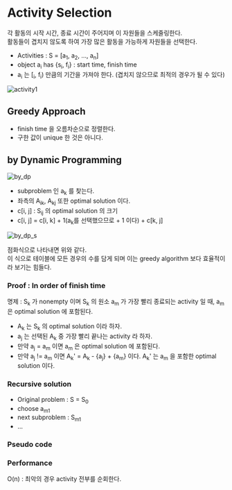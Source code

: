 # Activity Selection

각 활동의 시작 시간, 종료 시간이 주어지며 이 자원들을 스케줄링한다.  
활동들이 겹치지 않도록 하여 가장 많은 활동을 가능하게 자원들을 선택한다.

* Activities : S = [a<sub>1</sub>, a<sub>2</sub>, ..., a<sub>n</sub>]
* object a<sub>i</sub> has {s<sub>i</sub>, f<sub>i</sub>} : start time, finish time
* a<sub>i</sub> 는 [<sub>i</sub>, f<sub>i</sub>) 만큼의 기간을 가져야 한다. (겹치지 않으므로 최적의 경우가 될 수 있다)

![activity1](https://user-images.githubusercontent.com/48989903/138980286-05e6e86b-1e03-43a2-a9fa-397666cc8ab3.png)

## Greedy Approach

* finish time 을 오름차순으로 정렬한다.
* 구한 값이 unique 한 것은 아니다.


## by Dynamic Programming

![by_dp](https://user-images.githubusercontent.com/48989903/141130541-b3699d5b-2218-4cf0-b9dc-0cd9e95101ee.png)

* subproblem 인 a<sub>k</sub> 를 찾는다.
* 좌측의 A<sub>ik</sub>, A<sub>kj</sub> 또한 optimal solution 이다.
* c[i, j] : S<sub>ij</sub> 의 optimal solution 의 크기
* c[i, j] = c[i, k] + 1(a<sub>k</sub>를 선택했으므로 + 1 이다) + c[k, j]

![by_dp_s](https://user-images.githubusercontent.com/48989903/141131193-5ed8e5bb-f17f-4180-b42d-8050bb66e4e6.png)

점화식으로 나타내면 위와 같다.  
이 식으로 테이블에 모든 경우의 수를 담게 되며 이는 greedy algorithm 보다 효율적이라 보기는 힘들다.

### Proof : In order of finish time

명제 : S<sub>k</sub> 가 nonempty 이며 S<sub>k</sub> 의 원소 a<sub>m</sub> 가 가장 빨리 종료되는 activity 일 때, a<sub>m</sub> 은 optimal solution 에 포함된다.

* A<sub>k</sub> 는 S<sub>k</sub> 의 optimal solution 이라 하자.
* a<sub>j</sub> 는 선택된 A<sub>k</sub> 중 가장 빨리 끝나는 activity 라 하자.
* 만약 a<sub>j</sub> = a<sub>m</sub> 이면 a<sub>m</sub> 은 optimal solution 에 포함된다.
* 만약 a<sub>j</sub> != a<sub>m</sub> 이면 A<sub>k</sub>' = A<sub>k</sub> - {a<sub>j</sub>} + {a<sub>m</sub>} 이다. A<sub>k</sub>' 는 a<sub>m</sub> 을 포함한 optimal solution 이다.

### Recursive solution

* Original problem : S = S<sub>0</sub>
* choose a<sub>m1</sub>
* next subproblem : S<sub>m1</sub>
* ...

### Pseudo code

### Performance

O(n) : 최악의 경우 activity 전부를 순회한다.
